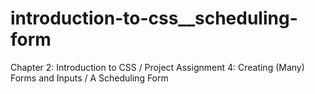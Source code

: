 # introduction-to-css__scheduling-form
Chapter 2: Introduction to CSS / Project Assignment 4: Creating (Many) Forms and Inputs / A Scheduling Form
